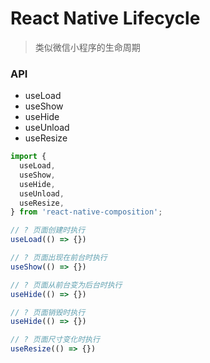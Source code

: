 # React Native Lifecycle

> 类似微信小程序的生命周期

### API

- useLoad
- useShow
- useHide
- useUnload
- useResize

``` js
import {
  useLoad,
  useShow,
  useHide,
  useUnload,
  useResize,
} from 'react-native-composition';

// ? 页面创建时执行
useLoad(() => {})

// ? 页面出现在前台时执行
useShow(() => {})

// ? 页面从前台变为后台时执行
useHide(() => {})

// ? 页面销毁时执行
useHide(() => {})

// ? 页面尺寸变化时执行
useResize(() => {})
```

